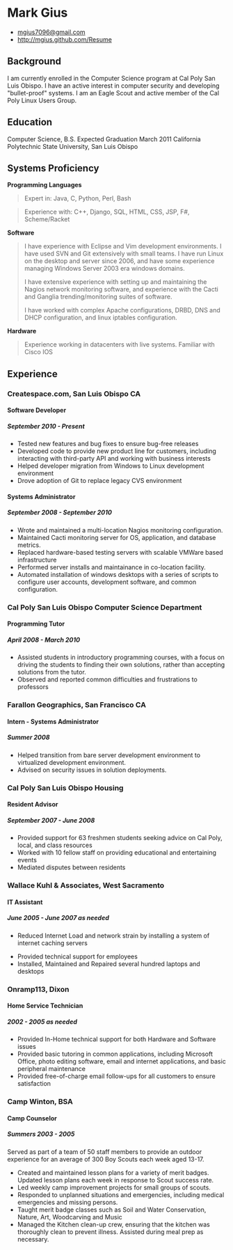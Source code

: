 # Mark Gius
<!-- If you think this resume project is cool, you should check out Nat Welch, 
     he came up with the original version: http://natwelch.com/ -->

 * <mgius7096@gmail.com>
 * <http://mgius.github.com/Resume>

## Background

I am currently enrolled in the Computer Science program at Cal Poly San Luis Obispo.
I have an active interest in computer security and developing "bullet-proof" systems.
I am an Eagle Scout and active member of the Cal Poly Linux Users Group.

<!-- I like this statement, but it makes it sound
     like I want to be a teacher.
I am currently enrolled in the Computer Science program at Cal Poly San Luis Obispo.
I have an active interest in computer security and computer education.  I have a passion
for educating users about computing techniques to encourage safe, independent computing.
I love distributing computing knowledge as widely as possible, and enjoy passing on
my own knowledge to layman and technical experts alike.  I am an Eagle Scout and active
member of the Cal Poly Linux Users Group.
-->

## Education

Computer Science, B.S.
Expected Graduation March 2011
California Polytechnic State University, San Luis Obispo

## Systems Proficiency

**Programming Languages**

 > Expert in:  Java, C, Python, Perl, Bash

 > Experience with: C++, Django, SQL, HTML, CSS, JSP, F#, Scheme/Racket

**Software**

 > I have experience with Eclipse and Vim development environments.
 > I have used SVN and Git extensively with small teams.  I have run
 > Linux on the desktop and server since 2006, and have some experience
 > managing Windows Server 2003 era windows domains.
 >
 > I have extensive experience with setting up and maintaining the 
 > Nagios network monitoring software, and experience with 
 > the Cacti and Ganglia trending/monitoring suites of software.
 >
 > I have worked with complex Apache configurations, DRBD, DNS and DHCP
 > configuration, and linux iptables configuration.
<!-- Don't need these right now 
 > 
 > I am proficient in LateX. 
 > I have some experience with Scribus document creating software
 > and The Gimp photo-editing suite.
-->

**Hardware**

 > Experience working in datacenters with live systems.  Familiar 
 > with Cisco IOS

## Experience

### Createspace.com, San Luis Obispo CA

#### Software Developer
#####  September 2010 - Present

 * Tested new features and bug fixes to ensure bug-free releases
 * Developed code to provide new product line for customers, 
   including interacting with third-party API and working with business 
   interests
 * Helped developer migration from Windows to Linux development environment
 * Drove adoption of Git to replace legacy CVS environment

#### Systems Administrator
#####  September 2008 - September 2010

 * Wrote and maintained a multi-location Nagios monitoring configuration.
 * Maintained Cacti monitoring server for OS, application, and database metrics.
 * Replaced hardware-based testing servers with scalable VMWare based infrastructure
 * Performed server installs and maintainance in co-location facility.
 * Automated installation of windows desktops with a series of scripts to configure
   user accounts, development software, and common configuration.

### Cal Poly San Luis Obispo Computer Science Department

#### Programming Tutor
##### April 2008 - March 2010

 * Assisted students in introductory programming courses, with a focus
   on driving the students to finding their own solutions, rather than
   accepting solutions from the tutor.
 * Observed and reported common difficulties and frustrations to 
   professors

### Farallon Geographics, San Francisco CA

#### Intern - Systems Administrator 
##### Summer 2008 

 * Helped transition from bare server development environment to virtualized
   development environment.
 * Advised on security issues in solution deployments.

### Cal Poly San Luis Obispo Housing

#### Resident Advisor
##### September 2007 - June 2008

 * Provided support for 63 freshmen students seeking advice on Cal Poly, 
   local, and class resources
 * Worked with 10 fellow staff on providing educational and entertaining events
 * Mediated disputes between residents

### Wallace Kuhl & Associates, West Sacramento

#### IT Assistant
##### June 2005 - June 2007 as needed

 * Reduced Internet Load and network strain by installing a system of internet caching servers
<!-- * Created a web-based Job Database system using Java and Access -->
 * Provided technical support for employees 
 * Installed, Maintained and Repaired several hundred laptops and desktops

### Onramp113, Dixon

#### Home Service Technician
##### 2002 - 2005 as needed

 * Provided In-Home technical support for both Hardware and Software issues
 * Provided basic tutoring in common applications, including Microsoft Office, 
   photo editing software, email and internet applications, and basic peripheral 
   maintenance
 * Provided free-of-charge email follow-ups for all customers to ensure satisfaction

### Camp Winton, BSA

#### Camp Counselor
##### Summers 2003 - 2005

Served as part of a team of 50 staff members to provide an outdoor experience
for an average of 300 Boy Scouts each week aged 13-17. 

 * Created and maintained lesson plans for a variety of merit badges.
   Updated lesson plans each week in response to Scout success rate.
 * Led weekly camp improvement projects for small groups of scouts.
 * Responded to unplanned situations and emergencies, including medical
   emergencies and missing persons.
 * Taught merit badge classes such as Soil and Water Conservation, 
   Nature, Art, Woodcarving and Music
 * Managed the Kitchen clean-up crew, ensuring that the kitchen was 
   thoroughly clean to prevent illness.  Assisted during meal prep as
   necessary.
